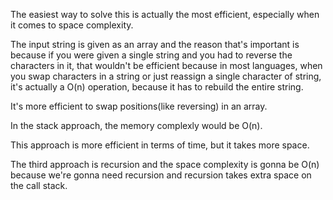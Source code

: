 The easiest way to solve this is actually the most efficient, especially when it comes to space complexity.

The input string is given as an array and the reason that's important is because if you were given a single string and you had to
reverse the characters in it, that wouldn't be efficient because in most languages, when you swap characters in a string or just
reassign a single character of string, it's actually a O(n) operation, because it has to rebuild the entire string.

It's more efficient to swap positions(like reversing) in an array.

In the stack approach, the memory complexly would be O(n).

This approach is more efficient in terms of time, but it takes more space.

The third approach is recursion and the space complexity is gonna be O(n) because we're gonna need recursion and recursion takes extra
space on the call stack.